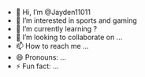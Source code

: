- 👋 Hi, I’m @Jayden11011
- 👀 I’m interested in sports and gaming
- 🌱 I’m currently learning ?
- 💞️ I’m looking to collaborate on ...
- 📫 How to reach me ...
- 😄 Pronouns: ...
- ⚡ Fun fact: ...

<!---
Jayden11011/Jayden11011 is a ✨ special ✨ repository because its `README.md` (this file) appears on your GitHub profile.
You can click the Preview link to take a look at your changes.
--->
